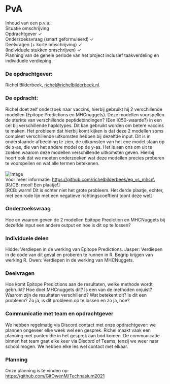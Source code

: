 # PvA
Inhoud van een p.v.a.:\
Situatie omschrijving\
Opdrachtgever ✓\
Onderzoeksvraag (smart geformuleerd) ✓\
Deelvragen (+ korte omschrijving) ✓\
(Individuele stukken omschrijven) ✓\
Planning van de gehele periode van het project inclusief taakverdeling en individuele verdieping. 

### De opdrachtgever:
Richel Bilderbeek, richel@richelbilderbeek.nl.

### De opdracht:
Richel doet zelf onderzoek naar vaccins, hierbij gebruikt hij 2 verschillende modellen (Epitope Predictions en MHCnuggets). Deze modellen voorspellen de sterkte van verschillende peptidebindingen? (Een IC50-waarde?) in een cel bij verschillende haplotypes. Dit kan gebruikt worden om betere vaccins te maken. Het probleem dat hierbij komt kijken is dat deze 2 modellen soms compleet verschillende uitkomsten hebben bij dezelfde input. Dit is in onderstaande afbeelding te zien, de uitkomsten van het ene model staan op de x-as, die van het andere model op de y-as. Het is aan ons om uit te zoeken waarom deze modellen verschillende uitkomsten geven. Hierbij hoort ook dat we moeten onderzoeken wat deze modellen precies proberen te voorspellen en wat alle termen betekenen.\
\
![image](https://user-images.githubusercontent.com/68740180/110619936-b8c71900-8198-11eb-8c05-a9c5c1809125.png)
\
Voor meer informatie: https://github.com/richelbilderbeek/ep_vs_mhcn\
\
[RJCB: mooi! Een plaatje!]\
[RCB: warm! Dit is echter niet het grote probleem. Het derde plaatje, echter, met een rode lijn met een negatieve richtingscoeffient toont deze wel]

### Onderzoeksvraag
Hoe en waarom geven de 2 modellen Epitope Prediction en MHCNuggets bij dezelfde input een andere output en hoe is dit op te lossen?

### Individuele delen
Hidde: Verdiepen in de werking van Epitope Predictions.
Jasper: Verdiepen in de code van dit geval en proberen te runnen in R. Begrip krijgen van werking R. 
Owen: Verdiepen in de werking van MHCNuggets.

### Deelvragen
Hoe komt Epitope Predictions aan de resultaten, welke methode wordt gebruikt? 
Hoe doet MHCnuggets dit? 
Is een van de methoden onjuist? 
Waarom zijn de resultaten verschillend? 
Wat betekent dit? 
Is dit een probleem?
Zo ja, is dit probleem op te lossen en zo ja, hoe?

### Communicatie met team en opdrachtgever
We hebben regelmatig via Discord contact met onze opdrachtgever: we plannen ongeveer elke week wel een gesprek. Richel maakt vaak een planning met punten die in het gesprek aan bod komen. De communicatie binnen het team gaat elke keer via Discord of Teams, tenzij we weer naar school mogen. We hebben elke les wel contact met elkaar.

### Planning
Onze planning is te vinden op: https://github.com/GitOwenM/Technasium2021
